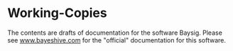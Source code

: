 Working-Copies
==============

The contents are drafts of documentation for the software Baysig. Please see www.bayeshive.com for the "official" documentation for this software. 
